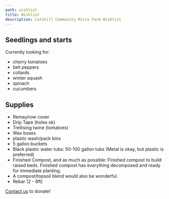 ```yaml
---
path: wishlist
title: Wishlist
description: Catskill Community Micro Farm Wishlist
---
```

## Seedlings and starts

Currently looking for:

* cherry tomatoes
* bell peppers
* collards 
* winter squash
* spinach
* cucumbers

## Supplies

* Remay/row cover
* Drip Tape (holes ok)
* Trellising twine (tomatoes)
* Wax boxes
* plastic wash/pack bins
* 5 gallon buckets
* Black plastic water tubs: 50-100 gallon tubs (Metal is okay, but plastic is preferred)
* Finished Compost, and as much as possible: Finished compost to build raised beds. Finished compost has everything decomposed and ready for immediate planting. 
* A compost/topsoil blend would also be wonderful. 
* Rebar (2 - 8ft)

[Contact us](info@ccmicrofarm.org) to donate!
